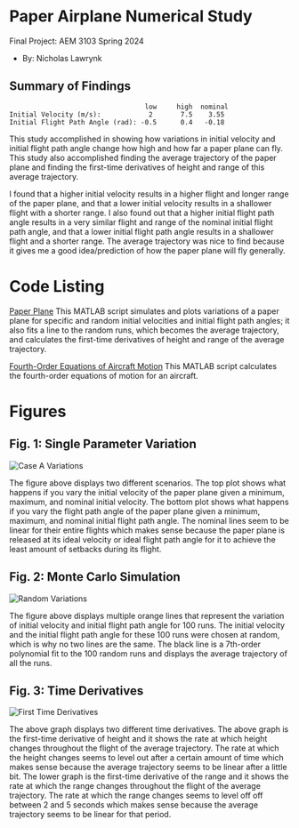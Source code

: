 # Paper Airplane Numerical Study
  Final Project: AEM 3103 Spring 2024

  - By: Nicholas Lawrynk

  ## Summary of Findings
                                      low	  high	nominal
    Initial Velocity (m/s):	           2	   7.5	  3.55
    Initial Flight Path Angle (rad): -0.5	   0.4	 -0.18

  This study accomplished in showing how variations in initial velocity and initial flight path angle change how high and how far
  a paper plane can fly.  This study also accomplished finding the average trajectory of the paper plane and finding the first-time derivatives
  of height and range of this average trajectory.

  I found that a higher initial velocity results in a higher flight and longer range of the paper plane, and that a lower initial velocity 
  results in a shallower flight with a shorter range.  I also found out that a higher initial flight path angle results in a very similar 
  flight and range of the nominal initial flight path angle, and that a lower initial flight path angle results in a shallower flight and a
  shorter range.  The average trajectory was nice to find because it gives me a good idea/prediction of how the paper plane will fly generally.

  # Code Listing
  [Paper Plane](PaperPlane.m)
  This MATLAB script simulates and plots variations of a paper plane for specific and random initial velocities and initial flight path angles;
  it also fits a line to the random runs, which becomes the average trajectory, and calculates the first-time derivatives of height and range of 
  the average trajectory.
  
  [Fourth-Order Equations of Aircraft Motion](EqMotion.m)
  This MATLAB script calculates the fourth-order equations of motion for an aircraft.
  
  # Figures

  ## Fig. 1: Single Parameter Variation
  ![Case A Variations](https://github.com/nlawrynk/Final_Project/assets/167822324/f21b940b-cfd7-4d90-a591-d898ac9c2698)

  The figure above displays two different scenarios.  The top plot shows what happens if you vary the initial velocity of the paper plane 
  given a minimum, maximum, and nominal initial velocity.  The bottom plot shows what happens if you vary the flight path angle of the paper 
  plane given a minimum, maximum, and nominal initial flight path angle.  The nominal lines seem to be linear for their entire flights which 
  makes sense because the paper plane is released at its ideal velocity or ideal flight path angle for it to achieve the least amount of setbacks 
  during its flight.

  ## Fig. 2: Monte Carlo Simulation
  ![Random Variations](https://github.com/nlawrynk/Final_Project/assets/167822324/9245eb19-bae6-4768-9831-0315b836b5c9)
  
  The figure above displays multiple orange lines that represent the variation of initial velocity and initial flight path angle for 100 runs.
  The initial velocity and the initial flight path angle for these 100 runs were chosen at random, which is why no two lines are the same.  The
  black line is a 7th-order polynomial fit to the 100 random runs and displays the average trajectory of all the runs.
  
  ## Fig. 3: Time Derivatives
  ![First Time Derivatives](https://github.com/nlawrynk/Final_Project/assets/167822324/807cfdd2-6fa5-4ab0-8bee-6d51a513374d)

  The above graph displays two different time derivatives. The above graph is the first-time derivative of height and it shows the rate at which 
  height changes throughout the flight of the average trajectory.  The rate at which the height changes seems to level out after a certain amount of time
  which makes sense because the average trajectory seems to be linear after a little bit. The lower graph is the first-time derivative of the range 
  and it shows the rate at which the range changes throughout the flight of the average trajectory.  The rate at which the range changes seems to level off 
  off between 2 and 5 seconds which makes sense because the average trajectory seems to be linear for that period.
  
